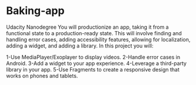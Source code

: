 # Baking-app
Udacity Nanodegree
You will productionize an app, taking it from a functional state to a production-ready state. This will involve finding and handling error cases, adding accessibility features, allowing for localization, adding a widget, and adding a library.
In this project you will:

1-Use MediaPlayer/Exoplayer to display videos.
2-Handle error cases in Android.
3-Add a widget to your app experience.
4-Leverage a third-party library in your app.
5-Use Fragments to create a responsive design that works on phones and tablets.
